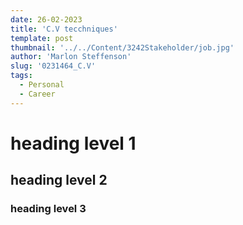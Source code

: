 ```yaml
---
date: 26-02-2023
title: 'C.V tecchniques'
template: post
thumbnail: '../../Content/3242Stakeholder/job.jpg'
author: 'Marlon Steffenson'
slug: '0231464_C.V'
tags:
  - Personal
  - Career
---
```


# heading level 1

## heading level 2

### heading level 3